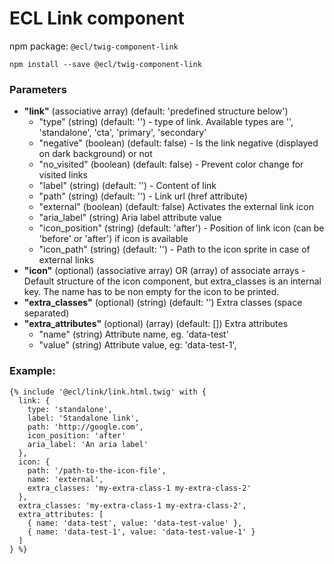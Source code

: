 # ECL Link component

npm package: `@ecl/twig-component-link`

```shell
npm install --save @ecl/twig-component-link
```

### Parameters

- **"link"** (associative array) (default: 'predefined structure below')
  - "type" (string) (default: '') - type of link. Available types are '', 'standalone', 'cta', 'primary', 'secondary'
  - "negative" (boolean) (default: false) - Is the link negative (displayed on dark background) or not
  - "no_visited" (boolean) (default: false) - Prevent color change for visited links
  - "label" (string) (default: '') - Content of link
  - "path" (string) (default: '') - Link url (href attribute)
  - "external" (boolean) (default: false) Activates the external link icon
  - "aria_label" (string) Aria label attribute value
  - "icon_position" (string) (default: 'after') - Position of link icon (can be 'before' or 'after') if icon is available
  - "icon_path" (string) (default: '') - Path to the icon sprite in case of external links
- **"icon"** (optional) (associative array) OR (array) of associate arrays - Default structure of the icon component, but extra_classes is an internal key.
  The name has to be non empty for the icon to be printed.
- **"extra_classes"** (optional) (string) (default: '') Extra classes (space separated)
- **"extra_attributes"** (optional) (array) (default: []) Extra attributes
  - "name" (string) Attribute name, eg. 'data-test'
  - "value" (string) Attribute value, eg: 'data-test-1',

### Example:

<!-- prettier-ignore -->
```twig
{% include '@ecl/link/link.html.twig' with { 
  link: { 
    type: 'standalone', 
    label: 'Standalone link', 
    path: 'http://google.com', 
    icon_position: 'after' 
    aria_label: 'An aria label' 
  }, 
  icon: { 
    path: '/path-to-the-icon-file', 
    name: 'external', 
    extra_classes: 'my-extra-class-1 my-extra-class-2' 
  }, 
  extra_classes: 'my-extra-class-1 my-extra-class-2', 
  extra_attributes: [ 
    { name: 'data-test', value: 'data-test-value' }, 
    { name: 'data-test-1', value: 'data-test-value-1' } 
  ] 
} %}
```
